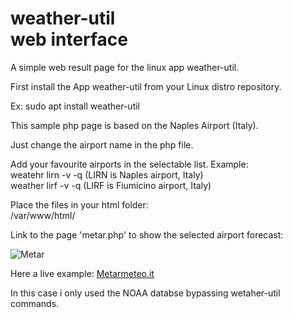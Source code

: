 # weather-util<br>web interface

A simple web result page for the linux app weather-util.

First install the App weather-util from your Linux distro repository.

Ex:
sudo apt install weather-util

This sample php page is based on the Naples Airport (Italy).

Just change the airport name in the php file.

Add your favourite airports in the selectable list.
Example:<br>
weatehr lirn -v -q (LIRN is Naples airport, Italy) <br> weather lirf -v -q (LIRF is Fiumicino airport, Italy)

Place the files in your html folder:<br>
/var/www/html/

Link to the page 'metar.php' to show the selected airport forecast:

![Metar](https://user-images.githubusercontent.com/57049017/233770868-6e9f1caa-9551-4520-83c8-de101149dc9b.png)

Here a live example:
<a href="http://metarmeteo.hostinggratis.it/" target="_blank">Metarmeteo.it</a>

In this case i only used the NOAA databse bypassing wetaher-util commands.

